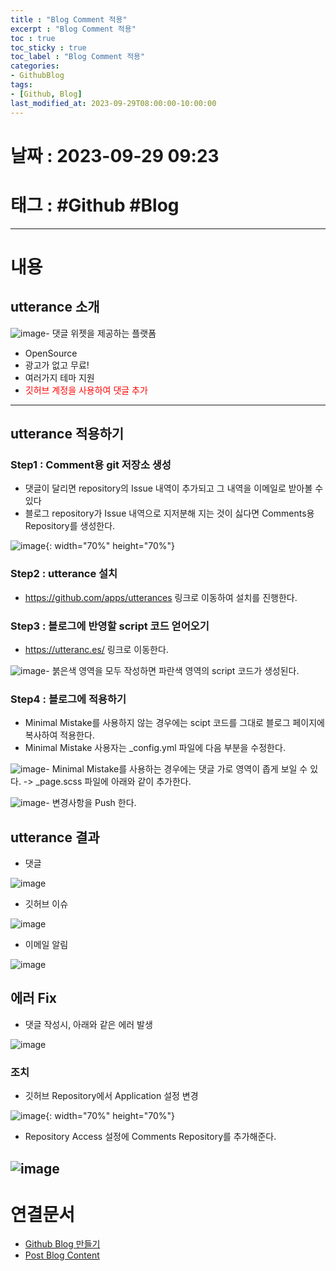 ```yaml
---
title : "Blog Comment 적용"
excerpt : "Blog Comment 적용"
toc : true
toc_sticky : true
toc_label : "Blog Comment 적용"
categories:
- GithubBlog
tags:
- [Github, Blog]
last_modified_at: 2023-09-29T08:00:00-10:00:00
---
```


# 날짜 : 2023-09-29 09:23

# 태그 : #Github #Blog 

---

# 내용

## utterance 소개  
    
![image](../../assets/images/UtteranceMain.png)- 댓글 위젯을 제공하는 플랫폼
  - OpenSource
  - 광고가 없고 무료!
  - 여러가지 테마 지원
  - <span style="color:red">깃허브 계정을 사용하여 댓글 추가</span>

---

## utterance 적용하기

### Step1 : Comment용 git 저장소 생성
- 댓글이 달리면 repository의 Issue 내역이 추가되고 그 내역을 이메일로 받아볼 수 있다
- 블로그 repository가 Issue 내역으로 지저분해 지는 것이 싫다면 Comments용 Repository를 생성한다.
   
![image](../../assets/images/UtteranceNewRepository.png){: width="70%" height="70%"}

### Step2 : utterance 설치
- <https://github.com/apps/utterances> 링크로 이동하여 설치를 진행한다.

### Step3 : 블로그에 반영할 script 코드 얻어오기
- <https://utteranc.es/> 링크로 이동한다.
      
![image](../../assets/images/UtteranceGetScriptCode.png)- 붉은색 영역을 모두 작성하면 파란색 영역의 script 코드가 생성된다.

### Step4 : 블로그에 적용하기
- Minimal Mistake를 사용하지 않는 경우에는 scipt 코드를 그대로 블로그 페이지에 복사하여 적용한다.
- Minimal Mistake 사용자는 _config.yml 파일에 다음 부분을 수정한다.
  
![image](../../assets/images/UtteranceConfigyml.png)- Minimal Mistake를 사용하는 경우에는 댓글 가로 영역이 좁게 보일 수 있다. -> _page.scss 파일에 아래와 같이 추가한다.  
  
![image](../../assets/images/UtteranceSetWidth.png)- 변경사항을 Push 한다.

## utterance 결과
- 댓글
  
![image](../../assets/images/UtteranceResult.png)
- 깃허브 이슈
  
![image](../../assets/images/UtteranceResultIssue.png)
- 이메일 알림
  
![image](../../assets/images/UtteranceResultEmail.png)

## 에러 Fix
- 댓글 작성시, 아래와 같은 에러 발생  
  
![image](../../assets/images/UtteranceError.png)

### 조치
- 깃허브 Repository에서 Application 설정 변경
  
![image](../../assets/images/UtteranceErrorFix1.png){: width="70%" height="70%"}

- Repository Access 설정에 Comments Repository를 추가해준다.
  
![image](../../assets/images/UtteranceErrorFix2.png)
---

# 연결문서
- [Github Blog 만들기](../../githubblog/githubblog-Github-Blog-만들기)
- [Post Blog Content](../../githubblog/githubblog-Post-Blog-Content)